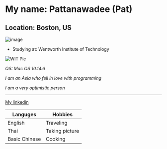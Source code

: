 # My name: Pattanawadee (Pat)
## Location: Boston, US

![image](https://blog.virginatlantic.com/wp-content/uploads/2011/10/Boston-skyline-in-summer-%C2%A9-Shutterstock-1500x650.jpg)

* Studying at: Wentworth Institute of Technology

[image1]: https://wit.edu/sites/default/files/about/ranking_0.jpg
![WIT Pic][image1]

_OS: Mac OS 10.14.6_

_I am an Asia who fell in love with programming_

_I am a very optimistic person_

-------

[My linkedin](https://www.linkedin.com/in/pattanawadeewinyarat/)


Languges | Hobbies
-------- | -------------
English |Traveling 
Thai|Taking picture
Basic Chinese|Cooking
 
